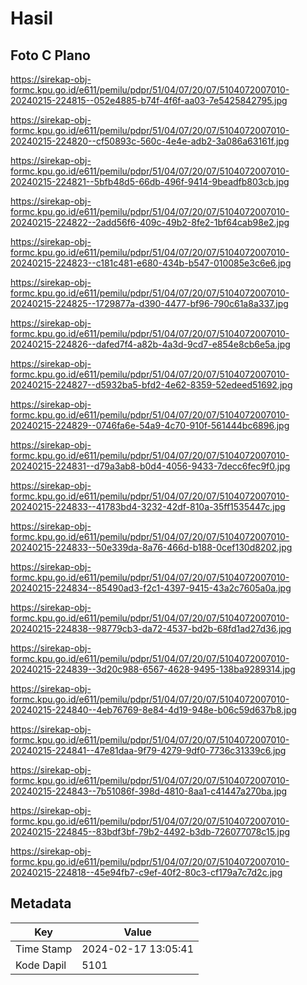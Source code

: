 # Hasil

## Foto C Plano

https://sirekap-obj-formc.kpu.go.id/e611/pemilu/pdpr/51/04/07/20/07/5104072007010-20240215-224815--052e4885-b74f-4f6f-aa03-7e5425842795.jpg

https://sirekap-obj-formc.kpu.go.id/e611/pemilu/pdpr/51/04/07/20/07/5104072007010-20240215-224820--cf50893c-560c-4e4e-adb2-3a086a63161f.jpg

https://sirekap-obj-formc.kpu.go.id/e611/pemilu/pdpr/51/04/07/20/07/5104072007010-20240215-224821--5bfb48d5-66db-496f-9414-9beadfb803cb.jpg

https://sirekap-obj-formc.kpu.go.id/e611/pemilu/pdpr/51/04/07/20/07/5104072007010-20240215-224822--2add56f6-409c-49b2-8fe2-1bf64cab98e2.jpg

https://sirekap-obj-formc.kpu.go.id/e611/pemilu/pdpr/51/04/07/20/07/5104072007010-20240215-224823--c181c481-e680-434b-b547-010085e3c6e6.jpg

https://sirekap-obj-formc.kpu.go.id/e611/pemilu/pdpr/51/04/07/20/07/5104072007010-20240215-224825--1729877a-d390-4477-bf96-790c61a8a337.jpg

https://sirekap-obj-formc.kpu.go.id/e611/pemilu/pdpr/51/04/07/20/07/5104072007010-20240215-224826--dafed7f4-a82b-4a3d-9cd7-e854e8cb6e5a.jpg

https://sirekap-obj-formc.kpu.go.id/e611/pemilu/pdpr/51/04/07/20/07/5104072007010-20240215-224827--d5932ba5-bfd2-4e62-8359-52edeed51692.jpg

https://sirekap-obj-formc.kpu.go.id/e611/pemilu/pdpr/51/04/07/20/07/5104072007010-20240215-224829--0746fa6e-54a9-4c70-910f-561444bc6896.jpg

https://sirekap-obj-formc.kpu.go.id/e611/pemilu/pdpr/51/04/07/20/07/5104072007010-20240215-224831--d79a3ab8-b0d4-4056-9433-7decc6fec9f0.jpg

https://sirekap-obj-formc.kpu.go.id/e611/pemilu/pdpr/51/04/07/20/07/5104072007010-20240215-224833--41783bd4-3232-42df-810a-35ff1535447c.jpg

https://sirekap-obj-formc.kpu.go.id/e611/pemilu/pdpr/51/04/07/20/07/5104072007010-20240215-224833--50e339da-8a76-466d-b188-0cef130d8202.jpg

https://sirekap-obj-formc.kpu.go.id/e611/pemilu/pdpr/51/04/07/20/07/5104072007010-20240215-224834--85490ad3-f2c1-4397-9415-43a2c7605a0a.jpg

https://sirekap-obj-formc.kpu.go.id/e611/pemilu/pdpr/51/04/07/20/07/5104072007010-20240215-224838--98779cb3-da72-4537-bd2b-68fd1ad27d36.jpg

https://sirekap-obj-formc.kpu.go.id/e611/pemilu/pdpr/51/04/07/20/07/5104072007010-20240215-224839--3d20c988-6567-4628-9495-138ba9289314.jpg

https://sirekap-obj-formc.kpu.go.id/e611/pemilu/pdpr/51/04/07/20/07/5104072007010-20240215-224840--4eb76769-8e84-4d19-948e-b06c59d637b8.jpg

https://sirekap-obj-formc.kpu.go.id/e611/pemilu/pdpr/51/04/07/20/07/5104072007010-20240215-224841--47e81daa-9f79-4279-9df0-7736c31339c6.jpg

https://sirekap-obj-formc.kpu.go.id/e611/pemilu/pdpr/51/04/07/20/07/5104072007010-20240215-224843--7b51086f-398d-4810-8aa1-c41447a270ba.jpg

https://sirekap-obj-formc.kpu.go.id/e611/pemilu/pdpr/51/04/07/20/07/5104072007010-20240215-224845--83bdf3bf-79b2-4492-b3db-726077078c15.jpg

https://sirekap-obj-formc.kpu.go.id/e611/pemilu/pdpr/51/04/07/20/07/5104072007010-20240215-224818--45e94fb7-c9ef-40f2-80c3-cf179a7c7d2c.jpg


## Metadata

| Key        | Value               |
| ---------- | ------------------- |
| Time Stamp | 2024-02-17 13:05:41 |
| Kode Dapil | 5101                |



